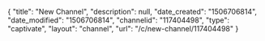 {
    "title": "New Channel",
    "description": null,
    "date_created": "1506706814",
    "date_modified": "1506706814",
    "channelid": "117404498",
    "type": "captivate",
    "layout": "channel",
    "url": "\/c\/new-channel\/117404498"
}